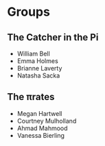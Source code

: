 # Groups

## The Catcher in the Pi

- William Bell
- Emma Holmes
- Brianne Laverty
- Natasha Sacka

## The πrates

- Megan Hartwell
- Courtney Mulholland
- Ahmad Mahmood
- Vanessa Bierling
